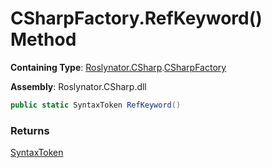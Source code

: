 # CSharpFactory\.RefKeyword\(\) Method

**Containing Type**: [Roslynator.CSharp](../../README.md)\.[CSharpFactory](../README.md)

**Assembly**: Roslynator\.CSharp\.dll

```csharp
public static SyntaxToken RefKeyword()
```

### Returns

[SyntaxToken](https://docs.microsoft.com/en-us/dotnet/api/microsoft.codeanalysis.syntaxtoken)

